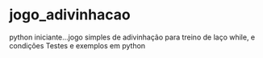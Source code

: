 # jogo_adivinhacao
python iniciante...jogo simples de adivinhação para treino de laço while, e condições 
Testes e exemplos em python
